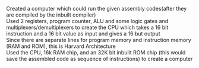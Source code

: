 Created a computer which could run the given assembly codes(after they are compiled by the inbuilt compiler)<br>
Used 2 registers, program counter, ALU and some logic gates and multiplexers/demultiplexers to create the CPU which takes a 16 bit instruction and a 16 bit value as input and gives a 16 but output<br>
Since there are separate lines for program memory and instruction memory (RAM and ROM), this is Harvard Architecture<br>
Used the CPU, 16k RAM chip, and an 32K bit inbuilt ROM chip (this would save the assembled code as sequence of instructions) to create a computer
